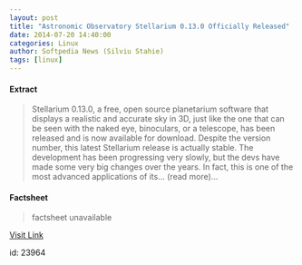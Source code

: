 ```yaml
---
layout: post
title: "Astronomic Observatory Stellarium 0.13.0 Officially Released"
date: 2014-07-20 14:40:00
categories: Linux
author: Softpedia News (Silviu Stahie)
tags: [linux]
---
```



#### Extract
>Stellarium 0.13.0, a free, open source planetarium software that displays a realistic and accurate sky in 3D, just like the one that can be seen with the naked eye, binoculars, or a telescope, has been released and is now available for download. Despite the version number, this latest Stellarium release is actually stable. The development has been progressing very slowly, but the devs have made some very big changes over the years. In fact, this is one of the most advanced applications of its... (read more)...

#### Factsheet
>factsheet unavailable

[Visit Link](http://news.softpedia.com/news/Astronomic-Observatory-Stellarium-0-13-0-Officially-Released-451389.shtml)

id:   23964
